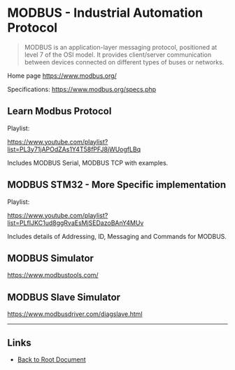 # MODBUS - Industrial Automation Protocol

> MODBUS is an application-layer messaging protocol, positioned at level 7 of the OSI model. It provides client/server communication between devices connected on different types of buses or networks.

Home page <https://www.modbus.org/>

Specifications: <https://www.modbus.org/specs.php>

## Learn Modbus Protocol

Playlist:

<https://www.youtube.com/playlist?list=PL3y71jAPOdZAs1Y4T58fPFJ8jWUogfLBq>

Includes MODBUS Serial, MODBUS TCP with examples.

## MODBUS STM32 - More Specific implementation

Playlist:

<https://www.youtube.com/playlist?list=PLfIJKC1ud8ggRvaEsMjSEDazoBAnY4MUv>

Includes details of Addressing, ID, Messaging and Commands for MODBUS.

## MODBUS Simulator

<https://www.modbustools.com/>

## MODBUS Slave Simulator 

<https://www.modbusdriver.com/diagslave.html>

----
<!-- Footer Begins Here -->
## Links

- [Back to Root Document](../README.md)
